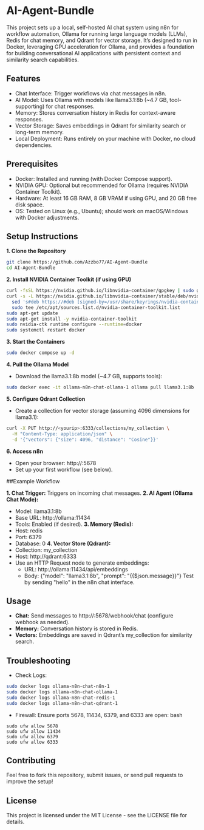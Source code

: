 # AI-Agent-Bundle

This project sets up a local, self-hosted AI chat system using n8n for workflow automation, Ollama for running large language models (LLMs), Redis for chat memory, and Qdrant for vector storage. It’s designed to run in Docker, leveraging GPU acceleration for Ollama, and provides a foundation for building conversational AI applications with persistent context and similarity search capabilities.

## Features

- Chat Interface: Trigger workflows via chat messages in n8n.
- AI Model: Uses Ollama with models like llama3.1:8b (~4.7 GB, tool-supporting) for chat responses.
- Memory: Stores conversation history in Redis for context-aware responses.
- Vector Storage: Saves embeddings in Qdrant for similarity search or long-term memory.
- Local Deployment: Runs entirely on your machine with Docker, no cloud dependencies.

## Prerequisites

- Docker: Installed and running (with Docker Compose support).
- NVIDIA GPU: Optional but recommended for Ollama (requires NVIDIA Container Toolkit).
- Hardware: At least 16 GB RAM, 8 GB VRAM if using GPU, and 20 GB free disk space.
- OS: Tested on Linux (e.g., Ubuntu); should work on macOS/Windows with Docker adjustments.

## Setup Instructions

**1. Clone the Repository**
```bash
git clone https://github.com/Azzbo77/AI-Agent-Bundle
cd AI-Agent-Bundle
```
**2. Install NVIDIA Container Toolkit (if using GPU)**
```bash
curl -fsSL https://nvidia.github.io/libnvidia-container/gpgkey | sudo gpg --dearmor -o /usr/share/keyrings/nvidia-container-toolkit-keyring.gpg
curl -s -L https://nvidia.github.io/libnvidia-container/stable/deb/nvidia-container-toolkit.list | \
  sed 's#deb https://#deb [signed-by=/usr/share/keyrings/nvidia-container-toolkit-keyring.gpg] https://#g' | \
  sudo tee /etc/apt/sources.list.d/nvidia-container-toolkit.list
sudo apt-get update
sudo apt-get install -y nvidia-container-toolkit
sudo nvidia-ctk runtime configure --runtime=docker
sudo systemctl restart docker
```
**3. Start the Containers**
```bash
sudo docker compose up -d
```
**4. Pull the Ollama Model**
- Download the llama3.1:8b model (~4.7 GB, supports tools):
```bash
sudo docker exec -it ollama-n8n-chat-ollama-1 ollama pull llama3.1:8b
```
**5. Configure Qdrant Collection**
- Create a collection for vector storage (assuming 4096 dimensions for llama3.1):
```bash
curl -X PUT http://<yourip>:6333/collections/my_collection \
  -H "Content-Type: application/json" \
  -d '{"vectors": {"size": 4096, "distance": "Cosine"}}'
```
**6. Access n8n**
- Open your browser: http://<hostip>:5678
- Set up your first workflow (see below).

##Example Workflow

**1. Chat Trigger:** Triggers on incoming chat messages.
**2. AI Agent (Ollama Chat Mode):**
- Model: llama3.1:8b
- Base URL: http://ollama:11434
- Tools: Enabled (if desired).
**3. Memory (Redis):**
- Host: redis
- Port: 6379
- Database: 0
**4. Vector Store (Qdrant):**
- Collection: my_collection
- Host: http://qdrant:6333
- Use an HTTP Request node to generate embeddings:
  - URL: http://ollama:11434/api/embeddings
  - Body: {"model": "llama3.1:8b", "prompt": "{{$json.message}}"}
Test by sending "hello" in the n8n chat interface.

## Usage

- **Chat:** Send messages to http://<hostip>:5678/webhook/chat (configure webhook as needed).
- **Memory:** Conversation history is stored in Redis.
- **Vectors:** Embeddings are saved in Qdrant’s my_collection for similarity search.

## Troubleshooting
- Check Logs:
```bash
sudo docker logs ollama-n8n-chat-n8n-1
sudo docker logs ollama-n8n-chat-ollama-1
sudo docker logs ollama-n8n-chat-redis-1
sudo docker logs ollama-n8n-chat-qdrant-1
```
- Firewall: Ensure ports 5678, 11434, 6379, and 6333 are open:
bash
```
sudo ufw allow 5678
sudo ufw allow 11434
sudo ufw allow 6379
sudo ufw allow 6333
```

##  Contributing
Feel free to fork this repository, submit issues, or send pull requests to improve the setup!

## License
This project is licensed under the MIT License - see the LICENSE file for details.

